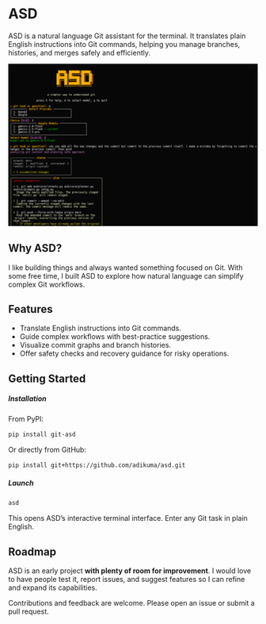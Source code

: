 # ASD

ASD is a natural language Git assistant for the terminal. It translates plain English instructions into Git commands, helping you manage branches, histories, and merges safely and efficiently.

![Example Usage](images/example.png "Example")

## Why ASD?

I like building things and always wanted something focused on Git. With some free time, I built ASD to explore how natural language can simplify complex Git workflows.

## Features

- Translate English instructions into Git commands.
- Guide complex workflows with best-practice suggestions.
- Visualize commit graphs and branch histories.
- Offer safety checks and recovery guidance for risky operations.

## Getting Started

##### Installation

From PyPI:

```bash
pip install git-asd
```

Or directly from GitHub:

```bash
pip install git+https://github.com/adikuma/asd.git
```

##### Launch

```bash
asd
```

This opens ASD’s interactive terminal interface. Enter any Git task in plain English.

## Roadmap

ASD is an early project **with plenty of room for improvement**. I would love to have people test it, report issues, and suggest features so I can refine and expand its capabilities.

Contributions and feedback are welcome. Please open an issue or submit a pull request.

